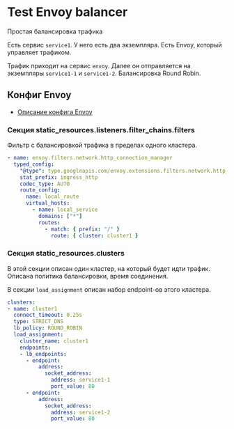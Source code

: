 # Test Envoy balancer
Простая балансировка трафика

Есть сервис `service1`. У него есть два экземпляра.
Есть Envoy, который управляет трафиком.

Трафик приходит на сервис `envoy`. Далее он отправляется на экземпляры  `service1-1` и `service1-2`. Балансировка Round Robin.

## Конфиг Envoy
- [Описание конфига Envoy](../envoy-config.md)

### Секция static_resources.listeners.filter_chains.filters
Фильтр с балансировкой трафика в пределах одного кластера. 

```yaml
- name: envoy.filters.network.http_connection_manager
  typed_config:
    "@type": type.googleapis.com/envoy.extensions.filters.network.http_connection_manager.v3.HttpConnectionManager
    stat_prefix: ingress_http
    codec_type: AUTO
    route_config:
      name: local_route
      virtual_hosts:
        - name: local_service
          domains: ["*"]
          routes:
            - match: { prefix: "/" }
              route: { cluster: cluster1 }
```

### Секция static_resources.clusters
В этой секции описан один кластер, на который будет идти трафик.
Описана политика балансировки, время соединения.

В секции `load_assignment` описан набор endpoint-ов этого кластера.

```yaml
clusters:
- name: cluster1
  connect_timeout: 0.25s
  type: STRICT_DNS
  lb_policy: ROUND_ROBIN
  load_assignment:
    cluster_name: cluster1
    endpoints:
    - lb_endpoints:
      - endpoint:
          address:
            socket_address:
              address: service1-1
              port_value: 80
      - endpoint:
          address:
            socket_address:
              address: service1-2
              port_value: 80
```
